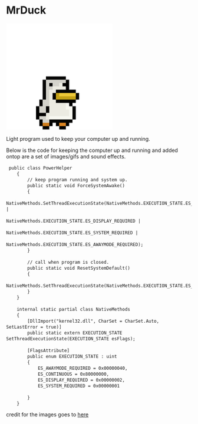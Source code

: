 # MrDuck

![MrDuck](https://github.com/MoonMan42/MrDuck/blob/MrDuckAndGifs/MrDuck.Wpf/Images/Gifs/Idle.gif?raw=true)

Light program used to keep your computer up and running. 

Below is the code for keeping the computer up and running and added ontop are a set of images/gifs and sound effects.

```
 public class PowerHelper
    {
        // keep program running and system up.
        public static void ForceSystemAwake()
        {
            NativeMethods.SetThreadExecutionState(NativeMethods.EXECUTION_STATE.ES_CONTINUOUS |
                                                  NativeMethods.EXECUTION_STATE.ES_DISPLAY_REQUIRED |
                                                  NativeMethods.EXECUTION_STATE.ES_SYSTEM_REQUIRED |
                                                  NativeMethods.EXECUTION_STATE.ES_AWAYMODE_REQUIRED);
        }

        // call when program is closed. 
        public static void ResetSystemDefault()
        {
            NativeMethods.SetThreadExecutionState(NativeMethods.EXECUTION_STATE.ES_CONTINUOUS);
        }
    }

    internal static partial class NativeMethods
    {
        [DllImport("kernel32.dll", CharSet = CharSet.Auto, SetLastError = true)]
        public static extern EXECUTION_STATE SetThreadExecutionState(EXECUTION_STATE esFlags);

        [FlagsAttribute]
        public enum EXECUTION_STATE : uint
        {
            ES_AWAYMODE_REQUIRED = 0x00000040,
            ES_CONTINUOUS = 0x80000000,
            ES_DISPLAY_REQUIRED = 0x00000002,
            ES_SYSTEM_REQUIRED = 0x00000001

        }
    }
```

credit for the images goes to [here](https://opengameart.org/content/character-spritesheet-duck)
